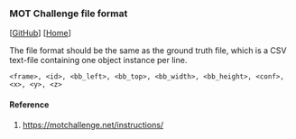 ### MOT Challenge file format

[[GitHub](https://github.com/adipandas/multi-object-tracker)]
[[Home](https://adipandas.github.io/multi-object-tracker/)]

The file format should be the same as the ground truth file, which is a CSV text-file containing one object instance per line.
 
```
<frame>, <id>, <bb_left>, <bb_top>, <bb_width>, <bb_height>, <conf>, <x>, <y>, <z>
```

#### Reference
1. https://motchallenge.net/instructions/
